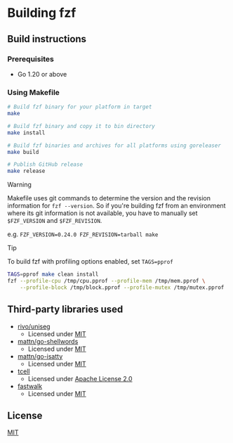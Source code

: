 Building fzf
============

Build instructions
------------------

### Prerequisites

- Go 1.20 or above

### Using Makefile

```sh
# Build fzf binary for your platform in target
make

# Build fzf binary and copy it to bin directory
make install

# Build fzf binaries and archives for all platforms using goreleaser
make build

# Publish GitHub release
make release
```

> [!WARNING]
> Makefile uses git commands to determine the version and the revision
> information for `fzf --version`. So if you're building fzf from an
> environment where its git information is not available, you have to manually
> set `$FZF_VERSION` and `$FZF_REVISION`.
>
> e.g. `FZF_VERSION=0.24.0 FZF_REVISION=tarball make`

> [!TIP]
> To build fzf with profiling options enabled, set `TAGS=pprof`
>
> ```sh
> TAGS=pprof make clean install
> fzf --profile-cpu /tmp/cpu.pprof --profile-mem /tmp/mem.pprof \
>     --profile-block /tmp/block.pprof --profile-mutex /tmp/mutex.pprof
> ```

Third-party libraries used
--------------------------

- [rivo/uniseg](https://github.com/rivo/uniseg)
    - Licensed under [MIT](https://raw.githubusercontent.com/rivo/uniseg/master/LICENSE.txt)
- [mattn/go-shellwords](https://github.com/mattn/go-shellwords)
    - Licensed under [MIT](http://mattn.mit-license.org)
- [mattn/go-isatty](https://github.com/mattn/go-isatty)
    - Licensed under [MIT](http://mattn.mit-license.org)
- [tcell](https://github.com/gdamore/tcell)
    - Licensed under [Apache License 2.0](https://github.com/gdamore/tcell/blob/master/LICENSE)
- [fastwalk](https://github.com/charlievieth/fastwalk)
    - Licensed under [MIT](https://raw.githubusercontent.com/charlievieth/fastwalk/master/LICENSE)

License
-------

[MIT](LICENSE)
